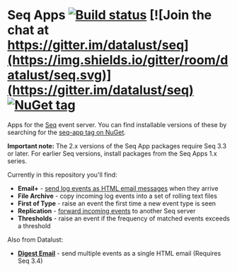# Seq Apps [![Build status](https://ci.appveyor.com/api/projects/status/k03t9s0ubtylqixi/branch/master?svg=true)](https://ci.appveyor.com/project/datalust/seq-apps/branch/master) [![Join the chat at https://gitter.im/datalust/seq](https://img.shields.io/gitter/room/datalust/seq.svg)](https://gitter.im/datalust/seq) [![NuGet tag](https://img.shields.io/badge/nuget-seq--app-blue.svg)](https://www.nuget.org/packages?q=seq-app)

Apps for the [Seq](http://getseq.net) event server. You can find installable versions of these by searching for the [seq-app tag on NuGet](https://www.nuget.org/packages?q=seq-app).

**Important note:** The 2.x versions of the Seq App packages require Seq 3.3 or later. For earlier Seq versions, install packages from the Seq Apps 1.x series.

Currently in this repository you'll find:

 * **Email+** - [send log events as HTML email messages](https://docs.datalust.co/docs/formatting-html-email) when they arrive
 * **File Archive** - copy incoming log events into a set of rolling text files
 * **First of Type** - raise an event the first time a new event type is seen
 * **Replication** - [forward incoming events](https://docs.datalust.co/docs/event-forwarding) to another Seq server
 * **Thresholds** - raise an event if the frequency of matched events exceeds a threshold
 
Also from Datalust:

 * **[Digest Email](https://github.com/datalust/seq-app-digestemail)** - send multiple events as a single HTML email (Requires Seq 3.4)
